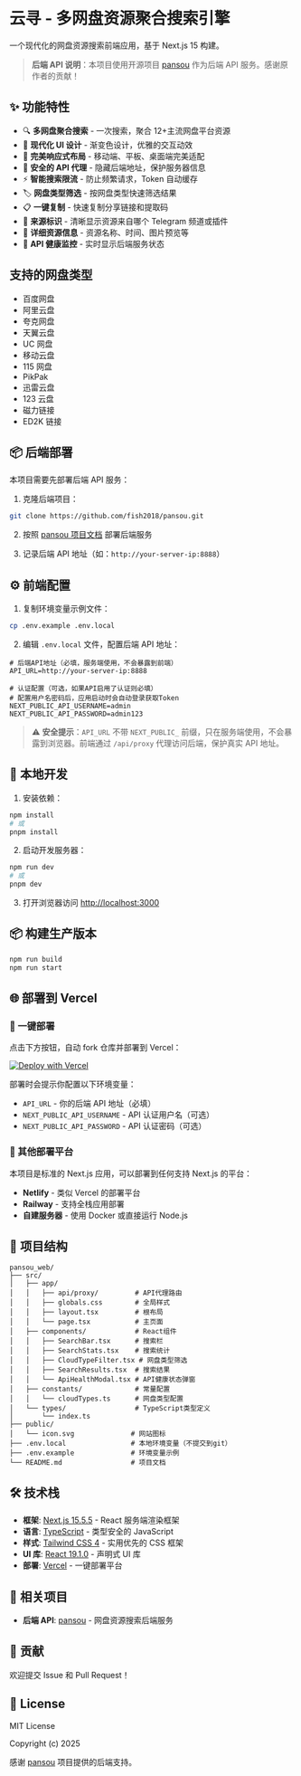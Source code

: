 # 云寻 - 多网盘资源聚合搜索引擎

一个现代化的网盘资源搜索前端应用，基于 Next.js 15 构建。

> **后端 API 说明**：本项目使用开源项目 [pansou](https://github.com/fish2018/pansou) 作为后端 API 服务。感谢原作者的贡献！

## ✨ 功能特性

- 🔍 **多网盘聚合搜索** - 一次搜索，聚合 12+主流网盘平台资源
- 🎨 **现代化 UI 设计** - 渐变色设计，优雅的交互动效
- 📱 **完美响应式布局** - 移动端、平板、桌面端完美适配
- 🔐 **安全的 API 代理** - 隐藏后端地址，保护服务器信息
- ⚡ **智能搜索限流** - 防止频繁请求，Token 自动缓存
- 🏷️ **网盘类型筛选** - 按网盘类型快速筛选结果
- 📋 **一键复制** - 快速复制分享链接和提取码
- 🎯 **来源标识** - 清晰显示资源来自哪个 Telegram 频道或插件
- 💾 **详细资源信息** - 资源名称、时间、图片预览等
- 🔄 **API 健康监控** - 实时显示后端服务状态

## 支持的网盘类型

- 百度网盘
- 阿里云盘
- 夸克网盘
- 天翼云盘
- UC 网盘
- 移动云盘
- 115 网盘
- PikPak
- 迅雷云盘
- 123 云盘
- 磁力链接
- ED2K 链接

## 📦 后端部署

本项目需要先部署后端 API 服务：

1. 克隆后端项目：

```bash
git clone https://github.com/fish2018/pansou.git
```

2. 按照 [pansou 项目文档](https://github.com/fish2018/pansou) 部署后端服务

3. 记录后端 API 地址（如：`http://your-server-ip:8888`）

## ⚙️ 前端配置

1. 复制环境变量示例文件：

```bash
cp .env.example .env.local
```

2. 编辑 `.env.local` 文件，配置后端 API 地址：

```env
# 后端API地址（必填，服务端使用，不会暴露到前端）
API_URL=http://your-server-ip:8888

# 认证配置（可选，如果API启用了认证则必填）
# 配置用户名密码后，应用启动时会自动登录获取Token
NEXT_PUBLIC_API_USERNAME=admin
NEXT_PUBLIC_API_PASSWORD=admin123
```

> ⚠️ **安全提示**：`API_URL` 不带 `NEXT_PUBLIC_` 前缀，只在服务端使用，不会暴露到浏览器。前端通过 `/api/proxy` 代理访问后端，保护真实 API 地址。

## 🚀 本地开发

1. 安装依赖：

```bash
npm install
# 或
pnpm install
```

2. 启动开发服务器：

```bash
npm run dev
# 或
pnpm dev
```

3. 打开浏览器访问 [http://localhost:3000](http://localhost:3000)

## 📦 构建生产版本

```bash
npm run build
npm run start
```

## 🌐 部署到 Vercel

### 🚀 一键部署

点击下方按钮，自动 fork 仓库并部署到 Vercel：

[![Deploy with Vercel](https://vercel.com/button)](https://vercel.com/new/clone?repository-url=https%3A%2F%2Fgithub.com%2Flinmo-33%2Fpansou_web&env=API_URL,NEXT_PUBLIC_API_USERNAME,NEXT_PUBLIC_API_PASSWORD&envDescription=配置后端API地址和认证信息&envLink=https%3A%2F%2Fgithub.com%2Flinmo-33%2Fpansou_web%23%E5%89%8D%E7%AB%AF%E9%85%8D%E7%BD%AE&project-name=pansou-web&repository-name=pansou-web)

部署时会提示你配置以下环境变量：

- `API_URL` - 你的后端 API 地址（必填）
- `NEXT_PUBLIC_API_USERNAME` - API 认证用户名（可选）
- `NEXT_PUBLIC_API_PASSWORD` - API 认证密码（可选）

### 🔧 其他部署平台

本项目是标准的 Next.js 应用，可以部署到任何支持 Next.js 的平台：

- **Netlify** - 类似 Vercel 的部署平台
- **Railway** - 支持全栈应用部署
- **自建服务器** - 使用 Docker 或直接运行 Node.js

## 📁 项目结构

```
pansou_web/
├── src/
│   ├── app/
│   │   ├── api/proxy/         # API代理路由
│   │   ├── globals.css        # 全局样式
│   │   ├── layout.tsx         # 根布局
│   │   └── page.tsx           # 主页面
│   ├── components/            # React组件
│   │   ├── SearchBar.tsx      # 搜索栏
│   │   ├── SearchStats.tsx    # 搜索统计
│   │   ├── CloudTypeFilter.tsx # 网盘类型筛选
│   │   ├── SearchResults.tsx  # 搜索结果
│   │   └── ApiHealthModal.tsx # API健康状态弹窗
│   ├── constants/             # 常量配置
│   │   └── cloudTypes.ts      # 网盘类型配置
│   └── types/                 # TypeScript类型定义
│       └── index.ts
├── public/
│   └── icon.svg              # 网站图标
├── .env.local                # 本地环境变量（不提交到git）
├── .env.example              # 环境变量示例
└── README.md                 # 项目文档
```

## 🛠️ 技术栈

- **框架**: [Next.js 15.5.5](https://nextjs.org/) - React 服务端渲染框架
- **语言**: [TypeScript](https://www.typescriptlang.org/) - 类型安全的 JavaScript
- **样式**: [Tailwind CSS 4](https://tailwindcss.com/) - 实用优先的 CSS 框架
- **UI 库**: [React 19.1.0](https://react.dev/) - 声明式 UI 库
- **部署**: [Vercel](https://vercel.com/) - 一键部署平台

## 🔗 相关项目

- **后端 API**: [pansou](https://github.com/fish2018/pansou) - 网盘资源搜索后端服务

## 🤝 贡献

欢迎提交 Issue 和 Pull Request！

## 📄 License

MIT License

Copyright (c) 2025

感谢 [pansou](https://github.com/fish2018/pansou) 项目提供的后端支持。
